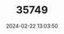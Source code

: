 ---
title: "35749"
category: "Pimenta jamaicensis"
draft: false
date: 2024-02-22 13:03:50
languages:
  English: ["Wild Pimento"]
---